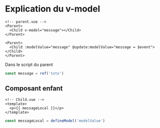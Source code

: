 # Explication du v-model

```vue
<!-- parent.vue -->
<Parent>
  <Child v-model="message"></Child>
</Parent>

<Parent>
  <Child :modelValue="message" @update:modelValue="message = $event"></Child>
</Parent>
```

Dans le script du parent

```js
const message = ref('toto')
```

## Composant enfant

```vue
<!-- Child.vue -->
<template>
  <p>{{ messageLocal }}</p>
</template>
```

```js
const messageLocal = defineModel('modelValue')
```

